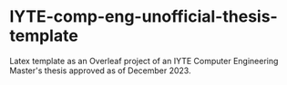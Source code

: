 # IYTE-comp-eng-unofficial-thesis-template
Latex template as an Overleaf project of an IYTE Computer Engineering Master's thesis approved as of December 2023.
